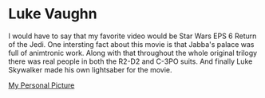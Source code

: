 # Luke Vaughn

I would have to say that my favorite video would be Star Wars EPS 6 Return of the Jedi. 
One intersting fact about this movie is that Jabba's palace was full of animtronic work. 
Along with that throughout the whole original trilogy there was real people in both the 
R2-D2 and C-3PO suits. And finally Luke Skywalker made his own lightsaber for the movie.

[My Personal Picture](pic.jpg)
